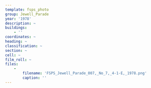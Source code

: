```yaml
---
template: fsps_photo
group: Jewell_Parade
year: '1978'
description: ~
buildings:
    - ''
coordinates: ~
heading: ~
classification: ~
section: ~
cell: ~
film_roll: ~
files:
    -
        filename: 'FSPS_Jewell_Parade_007,_No_7,_4-1-E,_1978.png'
        caption: ''
---
```

